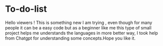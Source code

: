# To-do-list
Hello viewers ! This is something new I am trying , even though for many people it can be a easy code but as a beginner like me this type of small project helps me understands the languages in more better way, I took help from Chatgpt for understanding some concepts.Hope you like it.
